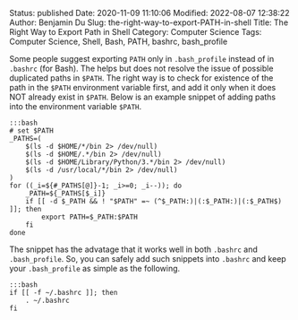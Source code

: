 Status: published
Date: 2020-11-09 11:10:06
Modified: 2022-08-07 12:38:22
Author: Benjamin Du
Slug: the-right-way-to-export-PATH-in-shell
Title: The Right Way to Export Path in Shell
Category: Computer Science
Tags: Computer Science, Shell, Bash, PATH, bashrc, bash_profile

Some people suggest exporting `PATH` only in `.bash_profile` 
instead of in `.bashrc` (for Bash).
The helps but does not resolve the issue of possible duplicated paths in `$PATH`.
The right way is to check for existence of the path in the `$PATH` environment variable first,
and add it only when it does NOT already exist in `$PATH`.
Below is an example snippet of adding paths into the environment variable `$PATH`.

    :::bash
    # set $PATH
    _PATHS=(
        $(ls -d $HOME/*/bin 2> /dev/null)
        $(ls -d $HOME/.*/bin 2> /dev/null)
        $(ls -d $HOME/Library/Python/3.*/bin 2> /dev/null)
        $(ls -d /usr/local/*/bin 2> /dev/null)
    )
    for ((_i=${#_PATHS[@]}-1; _i>=0; _i--)); do
        _PATH=${_PATHS[$_i]}
        if [[ -d $_PATH && ! "$PATH" =~ (^$_PATH:)|(:$_PATH:)|(:$_PATH$) ]]; then
            export PATH=$_PATH:$PATH
        fi
    done

The snippet has the advatage that it works well in both `.bashrc` and `.bash_profile`.
So, 
you can safely add such snippets into `.bashrc`
and keep your `.bash_profile` as simple as the following. 

    :::bash
    if [[ -f ~/.bashrc ]]; then
        . ~/.bashrc
    fi
